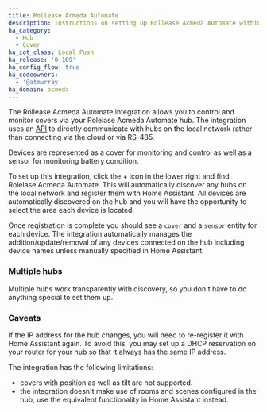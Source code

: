 ```yaml
---
title: Rollease Acmeda Automate
description: Instructions on setting up Rollease Acmeda Automate within Home Assistant.
ha_category:
  - Hub
  - Cover
ha_iot_class: Local Push
ha_release: '0.109'
ha_config_flow: true
ha_codeowners:
  - '@atmurray'
ha_domain: acmeda
---
```


The Rollease Acmeda Automate integration allows you to control and monitor covers via your Rolelase Acmeda Automate hub. The integration uses an [API](https://pypi.org/project/aiopulse/) to directly communicate with hubs on the local network rather than connecting via the cloud or via RS-485.

Devices are represented as a cover for monitoring and control as well as a sensor for monitoring battery condition.

To set up this integration, click the + icon in the lower right and find Rolelase Acmeda Automate. This will automatically discover any hubs on the local network and register them with Home Assistant. All devices are automatically discovered on the hub and you will have the opportunity to select the area each device is located.

Once registration is complete you should see a `cover` and a `sensor` entity for each device. The integration automatically manages the addition/update/removal of any devices connected on the hub including device names unless manually specified in Home Assistant.


### Multiple hubs

Multiple hubs work transparently with discovery, so you don't have to do anything special to set them up.

### Caveats

If the IP address for the hub changes, you will need to re-register it with Home Assistant again. To avoid this, you may set up a DHCP reservation on your router for your hub so that it always has the same IP address.

The integration has the following limitations:
 - covers with position as well as tilt are not supported.
 - the integration doesn't make use of rooms and scenes configured in the hub, use the equivalent functionality in Home Assistant instead.
